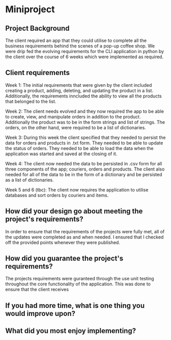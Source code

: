 # Miniproject

## Project Background
The client required an app that they could utilise to complete all the business requirements behind the scenes of a pop-up coffee shop. We were drip fed the evolving requirements for the CLI application in python by the client over the course of 6 weeks which were implemented as required. 

## Client requirements
  
  Week 1:
  The initial requirements that were given by the client included creating a product, adding, deleting, and updating the product in a list. Additionally, the requirements inncluded the ability to view all the products that belonged to the list.
  
  Week 2:
  The client needs evolved and they now required the app to be able to create, view, and manipulate orders in addition to the product. Additionally the product was to be in the form strings and list of strings. The orders, on the other hand, were required to be a list of dictionaries. 
  
  Week 3:
  During this week the client specified that they needed to persist the data for orders and products in .txt form. They needed to be able to update the status of orders. They needed to be able to load the data when the application was started and saved at the closing of it. 
  
  Week 4:
  The client now needed the data to be persisted in .csv form for all three components of the app; couriers, orders and products. The client also needed for all of the data to be in the form of a dictionary and be persisted as a list of dictionaries. 
  
  Week 5 and 6 (tbc):
  The client now requires the application to utilise databases and sort orders by couriers and items.
  
## How did your design go about meeting the project's requirements?

In order to ensure that the requirements of the projects were fully met, all of the updates were completed as and when needed. I ensured that I checked off the provided points whenever they were published. 

## How did you guarantee the project's requirements?

The projects requirements were guranteed through the use unit testing throughout the core functionality of the application. This was done to ensure that the client receives 

## If you had more time, what is one thing you would improve upon?



## What did you most enjoy implementing?
